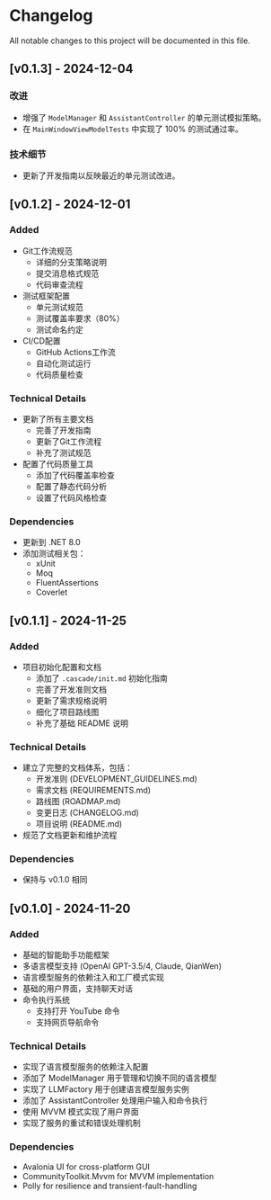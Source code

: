 # Changelog

All notable changes to this project will be documented in this file.

## [v0.1.3] - 2024-12-04

### 改进
- 增强了 `ModelManager` 和 `AssistantController` 的单元测试模拟策略。
- 在 `MainWindowViewModelTests` 中实现了 100% 的测试通过率。

### 技术细节
- 更新了开发指南以反映最近的单元测试改进。

## [v0.1.2] - 2024-12-01

### Added
- Git工作流规范
  - 详细的分支策略说明
  - 提交消息格式规范
  - 代码审查流程
- 测试框架配置
  - 单元测试规范
  - 测试覆盖率要求（80%）
  - 测试命名约定
- CI/CD配置
  - GitHub Actions工作流
  - 自动化测试运行
  - 代码质量检查

### Technical Details
- 更新了所有主要文档
  - 完善了开发指南
  - 更新了Git工作流程
  - 补充了测试规范
- 配置了代码质量工具
  - 添加了代码覆盖率检查
  - 配置了静态代码分析
  - 设置了代码风格检查

### Dependencies
- 更新到 .NET 8.0
- 添加测试相关包：
  - xUnit
  - Moq
  - FluentAssertions
  - Coverlet

## [v0.1.1] - 2024-11-25

### Added
- 项目初始化配置和文档
  - 添加了 `.cascade/init.md` 初始化指南
  - 完善了开发准则文档
  - 更新了需求规格说明
  - 细化了项目路线图
  - 补充了基础 README 说明

### Technical Details
- 建立了完整的文档体系，包括：
  - 开发准则 (DEVELOPMENT_GUIDELINES.md)
  - 需求文档 (REQUIREMENTS.md)
  - 路线图 (ROADMAP.md)
  - 变更日志 (CHANGELOG.md)
  - 项目说明 (README.md)
- 规范了文档更新和维护流程

### Dependencies
- 保持与 v0.1.0 相同

## [v0.1.0] - 2024-11-20

### Added
- 基础的智能助手功能框架
- 多语言模型支持 (OpenAI GPT-3.5/4, Claude, QianWen)
- 语言模型服务的依赖注入和工厂模式实现
- 基础的用户界面，支持聊天对话
- 命令执行系统
  - 支持打开 YouTube 命令
  - 支持网页导航命令

### Technical Details
- 实现了语言模型服务的依赖注入配置
- 添加了 ModelManager 用于管理和切换不同的语言模型
- 实现了 LLMFactory 用于创建语言模型服务实例
- 添加了 AssistantController 处理用户输入和命令执行
- 使用 MVVM 模式实现了用户界面
- 实现了服务的重试和错误处理机制

### Dependencies
- Avalonia UI for cross-platform GUI
- CommunityToolkit.Mvvm for MVVM implementation
- Polly for resilience and transient-fault-handling
